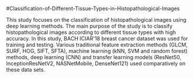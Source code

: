 #Classification-of-Different-Tissue-Types-in-Histopathological-Images

This study focuses on the classification of histopathological images using deep learning methods. The main purpose of the study is to classify histopathological images according to different tissue types with high accuracy. In this study, BACH ICIAR'18 breast cancer dataset was used for training and testing. Various traditional feature extraction methods (GLCM, SURF, HOG, SIFT, SFTA), machine learning (kNN, SVM and random forest) methods, deep learning (CNN) and transfer learning models (ResNet50, InceptionResNetV2, NASNetMobile, DenseNet121) used comparatively on these data sets.
